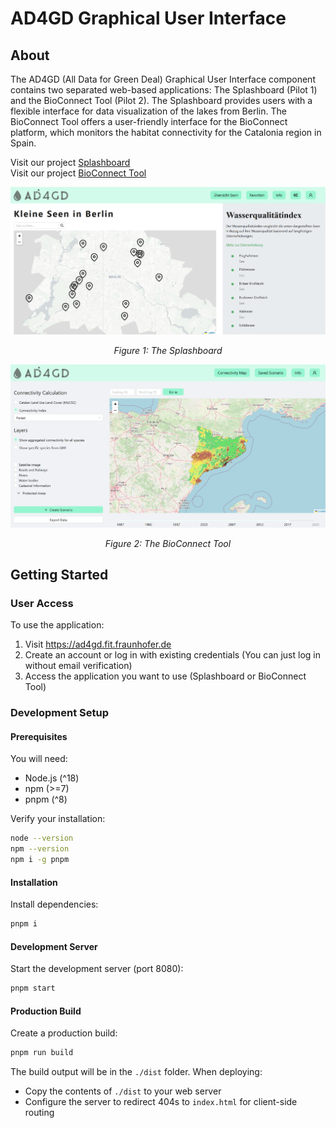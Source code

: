 # AD4GD Graphical User Interface

## About

The AD4GD (All Data for Green Deal) Graphical User Interface component contains two separated web-based applications: The Splashboard (Pilot 1) and the BioConnect Tool (Pilot 2). The Splashboard provides users with a flexible interface for data visualization of the lakes from Berlin. The BioConnect Tool offers a user-friendly interface for the BioConnect platform, which monitors the habitat connectivity for the Catalonia region in Spain.

Visit our project [Splashboard](https://ad4gd.fit.fraunhofer.de/splashboard)  
Visit our project [BioConnect Tool](https://ad4gd.fit.fraunhofer.de/bioconnect)

<p align="center">
  <img src="./pilot1.png" alt="Splashboard Screenshot" width="600"/>
</p>
<p align="center"><em>Figure 1: The Splashboard</em></p>

<p align="center">
  <img src="./pilot2.png" alt="BioConnect Tool Screenshot" width="600"/>
</p>
<p align="center"><em>Figure 2: The BioConnect Tool</em></p>

## Getting Started

### User Access

To use the application:

1. Visit https://ad4gd.fit.fraunhofer.de
2. Create an account or log in with existing credentials (You can just log in without email verification)
3. Access the application you want to use (Splashboard or BioConnect Tool)

### Development Setup

#### Prerequisites

You will need:

- Node.js (^18)
- npm (>=7)
- pnpm (^8)

Verify your installation:

```bash
node --version
npm --version
npm i -g pnpm
```

#### Installation

Install dependencies:

```bash
pnpm i
```

#### Development Server

Start the development server (port 8080):

```bash
pnpm start
```

#### Production Build

Create a production build:

```bash
pnpm run build
```

The build output will be in the `./dist` folder. When deploying:

- Copy the contents of `./dist` to your web server
- Configure the server to redirect 404s to `index.html` for client-side routing
